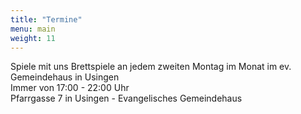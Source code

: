 ```yaml
---
title: "Termine"
menu: main
weight: 11
---
```


Spiele mit uns Brettspiele an jedem zweiten Montag im Monat im ev. Gemeindehaus in Usingen</br>
Immer von 17:00 - 22:00 Uhr</br>
Pfarrgasse 7 in Usingen - Evangelisches Gemeindehaus
